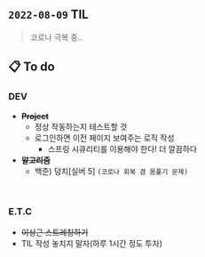 ## `2022-08-09` TIL

> 코로나 극복 중..

## 📋 To do

### DEV

+ ~~**Project**~~
  + 정상 작동하는지 테스트할 것
  + 로그인하면 이전 페이지 보여주는 로직 작성
    + 스프링 시큐리티를 이용해야 한다! 더 깔끔하다
+ ~~**알고리즘**~~
  + 백준) 덩치[실버 5] `(코로나 회복 겸 몸풀기 문제)`
 
<br>

### E.T.C
+ ~~이상근 스트레칭하기~~
+ TIL 작성 놓치지 말자(하루 1시간 정도 투자)